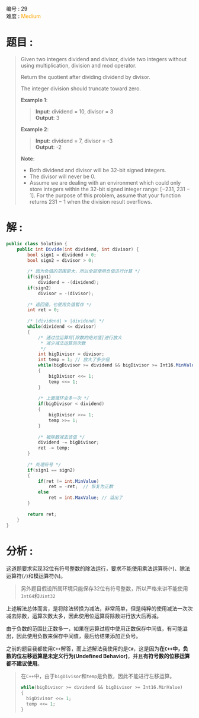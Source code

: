 编号 : 29      
难度 : <font color="orange">Medium</font>

# 题目 :  
>Given two integers dividend and divisor, divide two integers without using multiplication, division and mod operator.
>
>Return the quotient after dividing dividend by divisor.
>
>The integer division should truncate toward zero.
>
>**Example 1**:
>>
>>**Input**: dividend = 10, divisor = 3  
>>**Output**: 3  
>
>**Example 2**:
>
>>**Input**: dividend = 7, divisor = -3  
>>**Output**: -2  
>
>**Note**:
>
>* Both dividend and divisor will be 32-bit signed integers.
>* The divisor will never be 0.
>* Assume we are dealing with an environment which could only store integers within the 32-bit signed integer range: [−231,  231 − 1]. For the purpose of this problem, assume that your function returns 231 − 1 when the division result overflows.

# 解 :  
```C#
public class Solution {
    public int Divide(int dividend, int divisor) {
        bool sign1 = dividend > 0;
        bool sign2 = divisor > 0;
        
        /* 因为负值的范围更大，所以全部使用负值进行计算 */
        if(sign1)
            dividend = -(dividend);
        if(sign2)
            divisor = -(divisor);
        
        /* 返回值，也使用负值暂存 */
        int ret = 0;
        
        /* |dividend| > |dividend| */
        while(dividend <= divisor)
        {
            /* 通过位运算将[除数的绝对值]进行放大
             * 减少减法运算的次数
             */
            int bigDivisor = divisor;
            int temp = 1; // 放大了多少倍
            while(bigDivisor >= dividend && bigDivisor >= Int16.MinValue)
            {
                bigDivisor <<= 1;
                temp <<= 1;
            }
            
            /* 上面循环会多一次 */
            if(bigDivisor < dividend)
            {
                bigDivisor >>= 1;
                temp >>= 1;
            }
            
            /* 被除数减去该值 */
            dividend -= bigDivisor;
            ret -= temp;
        }
        
        /* 处理符号 */
        if(sign1 == sign2)
        {
            if(ret != int.MinValue)
                ret = -ret;  // 恢复为正数
            else
                ret = int.MaxValue; // 溢出了
        }
        
        return ret;
    }
}
```

# 分析 :  
这道题要求实现32位有符号整数的除法运行，要求不能使用乘法运算符(`*`)、除法运算符(`/`)和模运算符(`%`)。  

> 另外题目假设所属环境只能保存32位有符号整数，所以严格来讲不能使用`Int64`和`Uint32`

上述解法总体而言，是将除法转换为减法，非常简单，但是纯粹的使用减法一次次减去除数，运算次数太多，因此使用位运算将除数进行放大后再减。  

由于负数的范围比正数多一，如果在运算过程中使用正数保存中间值，有可能溢出，因此使用负数来保存中间值，最后给结果添加正负号。  

之前的题目我都使用`C++`解答，而上述解法我使用的是`C#`，这是因为**在`C++`中，负数的位左移运算是未定义行为(Undefined Behavior)**，并且**有符号数的位移运算都不建议使用**。

>在`C++`中，由于`bigDivisor`和`temp`是负数，因此不能进行左移运算。
>```C++
>while(bigDivisor >= dividend && bigDivisor >= Int16.MinValue)
>{
>   bigDivisor <<= 1;
>   temp <<= 1;
>}
>````
